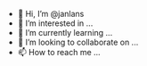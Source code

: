 - 👋 Hi, I’m @janlans
- 👀 I’m interested in ...
- 🌱 I’m currently learning ...
- 💞️ I’m looking to collaborate on ...
- 📫 How to reach me ...

<!---
janlans/janlans is a ✨ special ✨ repository because its `README.md` (this file) appears on your GitHub profile.
You can click the Preview link to take a look at your changes.
--->

